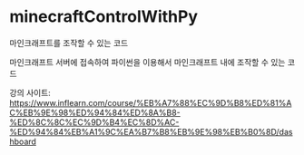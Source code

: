 # minecraftControlWithPy
마인크래프트를 조작할 수 있는 코드

마인크래프트 서버에 접속하여 파이썬을 이용해서 마인크래프트 내에 조작할 수 있는 코드

강의 사이트: https://www.inflearn.com/course/%EB%A7%88%EC%9D%B8%ED%81%AC%EB%9E%98%ED%94%84%ED%8A%B8-%ED%8C%8C%EC%9D%B4%EC%8D%AC-%ED%94%84%EB%A1%9C%EA%B7%B8%EB%9E%98%EB%B0%8D/dashboard

